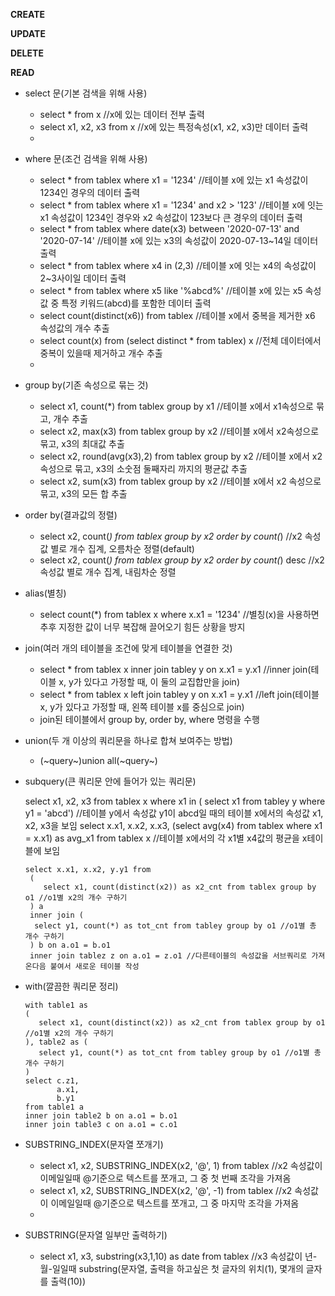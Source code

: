 **CREATE**

**UPDATE**

**DELETE**

**READ**
* select 문(기본 검색을 위해 사용)
   * select * from x //x에 있는 데이터 전부 출력
   * select x1, x2, x3 from x //x에 있는 특정속성(x1, x2, x3)만 데이터 출력
   * 
* where 문(조건 검색을 위해 사용)
   * select * from tablex where x1 = '1234' //테이블 x에 있는 x1 속성값이 1234인 경우의 데이터 출력
   * select * from tablex where x1 = '1234' and x2 > '123' //테이블 x에 잇는 x1 속성값이 1234인 경우와 x2 속성값이 123보다 큰 경우의 데이터 출력
   * select * from tablex where date(x3) between '2020-07-13' and '2020-07-14' //테이블 x에 있는 x3의 속성값이 2020-07-13~14일 데이터 출력
   * select * from tablex where x4 in (2,3) //테이블 x에 잇는 x4의 속성값이 2~3사이일 데이터 출력
   * select * from tablex where x5 like '%abcd%' //테이블 x에 있는 x5 속성값 중 특정 키워드(abcd)를 포함한 데이터 출력
   * select count(distinct(x6)) from tablex //테이블 x에서 중복을 제거한 x6 속성값의 개수 추출
   * select count(x) from (select distinct * from tablex) x //전체 데이터에서 중복이 있을때 제거하고 개수 추출
   * 
* group by(기존 속성으로 묶는 것)
   * select x1, count(*) from tablex group by x1 //테이블 x에서 x1속성으로 묶고, 개수 추출
   * select x2, max(x3) from tablex group by x2 //테이블 x에서 x2속성으로 묶고, x3의 최대값 추출
   * select x2, round(avg(x3),2) from tablex group by x2 //테이블 x에서 x2속성으로 묶고, x3의 소숫점 둘째자리 까지의 평균값 추출
   * select x2, sum(x3) from tablex group by x2 //테이블 x에서 x2 속성으로 묶고, x3의 모든 합 추출

* order by(결과값의 정렬)
   * select x2, count(*) from tablex group by x2 order by count(*) //x2 속성값 별로 개수 집계, 오름차순 정렬(default)
   * select x2, count(*) from tablex group by x2 order by count(*) desc //x2 속성값 별로 개수 집계, 내림차순 정렬

* alias(별칭)
   * select count(*) from tablex x where x.x1 = '1234' //별칭(x)을 사용하면 추후 지정한 값이 너무 복잡해 끌어오기 힘든 상황을 방지 

* join(여러 개의 테이블을 조건에 맞게 테이블을 연결한 것)
   * select * from tablex x inner join tabley y on x.x1 = y.x1 //inner join(테이블 x, y가 있다고 가정할 때, 이 둘의 교집합만을 join) 
   * select * from tablex x left join tabley y on x.x1 = y.x1 //left join(테이블 x, y가 있다고 가정할 때, 왼쪽 테이블 x를 중심으로 join)
   * join된 테이블에서 group by, order by, where 명령을 수행

* union(두 개 이상의 쿼리문을 하나로 합쳐 보여주는 방법)
   * (~query~)union all(~query~)

* subquery(큰 쿼리문 안에 들어가 있는 쿼리문)
    
    select x1, x2, x3 from tablex x where x1 in ( select x1 from tabley y where y1 = 'abcd') //테이블 y에서 속성값 y1이 abcd일 때의 테이블 x에서의 속성값 x1, x2, x3을 보임
    select x.x1, x.x2, x.x3, (select avg(x4) from tablex where x1 = x.x1) as avg_x1 from tablex x //테이블 x에서의 각 x1별 x4값의 평균을 x테이블에 보임
    ```
    select x.x1, x.x2, y.y1 from 
     (
        select x1, count(distinct(x2)) as x2_cnt from tablex group by o1 //o1별 x2의 개수 구하기
     ) a 
     inner join (
      select y1, count(*) as tot_cnt from tabley group by o1 //o1별 총 개수 구하기
     ) b on a.o1 = b.o1 
     inner join tablez z on a.o1 = z.o1 //다른테이블의 속성값을 서브쿼리로 가져온다음 붙여서 새로운 테이블 작성 
     ```
* with(깔끔한 쿼리문 정리)
    ```
    with table1 as
    (
       select x1, count(distinct(x2)) as x2_cnt from tablex group by o1 //o1별 x2의 개수 구하기
    ), table2 as (
       select y1, count(*) as tot_cnt from tabley group by o1 //o1별 총 개수 구하기
    ) 
    select c.z1,
           a.x1,
           b.y1
    from table1 a
    inner join table2 b on a.o1 = b.o1
    inner join table3 c on a.o1 = c.o1
    ```
    
* SUBSTRING_INDEX(문자열 쪼개기)
   * select x1, x2, SUBSTRING_INDEX(x2, '@', 1) from tablex //x2 속성값이 이메일일때 @기준으로 텍스트를 쪼개고, 그 중 첫 번째 조각을 가져옴
   * select x1, x2, SUBSTRING_INDEX(x2, '@', -1) from tablex //x2 속성값이 이메일일때 @기준으로 텍스트를 쪼개고, 그 중 마지막 조각을 가져옴
   * 
* SUBSTRING(문자열 일부만 출력하기)
   * select x1, x3, substring(x3,1,10) as date from tablex //x3 속성값이 년-월-일일때 substring(문자열, 출력을 하고싶은 첫 글자의 위치(1), 몇개의 글자를 출력(10))







